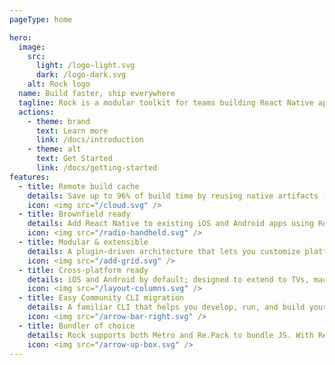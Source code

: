 ```yaml
---
pageType: home

hero:
  image:
    src:
      light: /logo-light.svg
      dark: /logo-dark.svg
    alt: Rock logo
  name: Build faster, ship everywhere
  tagline: Rock is a modular toolkit for teams building React Native apps. It helps improve build times and developer experience while fitting into your existing workflows and infrastructure.
  actions:
    - theme: brand
      text: Learn more
      link: /docs/introduction
    - theme: alt
      text: Get Started
      link: /docs/getting-started
features:
  - title: Remote build cache
    details: Save up to 96% of build time by reusing native artifacts (APK, AAB, APP, IPA) across machines and CI. Use built‑in integrations for GitHub, S3, and R2 or bring your own storage.
    icon: <img src="/cloud.svg" />
  - title: Brownfield ready
    details: Add React Native to existing iOS and Android apps using Rock Brownfield and use it as any other library.
    icon: <img src="/radio-handheld.svg" />
  - title: Modular & extensible
    details: A plugin‑driven architecture that lets you customize platforms, bundlers, cache providers, and more.
    icon: <img src="/add-grid.svg" />
  - title: Cross‑platform ready
    details: iOS and Android by default; designed to extend to TVs, macOS, and Windows (coming soon).
    icon: <img src="/layout-columns.svg" />
  - title: Easy Community CLI migration
    details: A familiar CLI that helps you develop, run, and build your app. Integrates with Remote Build Cache. Migrate from Community CLI in minutes.
    icon: <img src="/arrow-bar-right.svg" />
  - title: Bundler of choice
    details: Rock supports both Metro and Re.Pack to bundle JS. With Re.Pack you can build Super Apps and Mobile Microfrontends.
    icon: <img src="/arrow-up-box.svg" />
---
```


